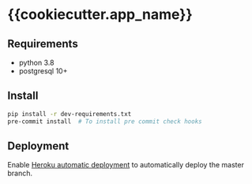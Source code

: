 # {{cookiecutter.app_name}}

## Requirements

- python 3.8
- postgresql 10+

## Install

```bash
pip install -r dev-requirements.txt
pre-commit install  # To install pre commit check hooks
```

## Deployment

Enable [Heroku automatic deployment][heroku] to automatically deploy the master branch.


[heroku]: https://devcenter.heroku.com/articles/github-integration#automatic-deploys
